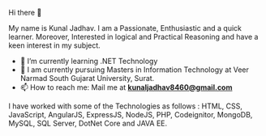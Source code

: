 Hi there 👋

My name is Kunal Jadhav. I am a Passionate, Enthusiastic and a quick learner. Moreover, Interested in logical and Practical Reasoning and have a keen interest in my subject.

- 🌱 I’m currently learning .NET Technology
- 👯 I am currently pursuing Masters in Information Technology at Veer Narmad South Gujarat University, Surat.
- 📫 How to reach me:
  Mail me at **kunaljadhav8460@gmail.com**

I have worked with some of the Technologies as follows : HTML, CSS, JavaScript, AngularJS, ExpressJS, NodeJS, PHP, Codeignitor, MongoDB, MySQL, SQL Server, DotNet Core and JAVA EE.
